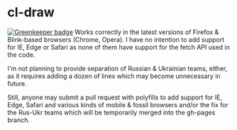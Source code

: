 # cl-draw

[![Greenkeeper badge](https://badges.greenkeeper.io/inker/cl-draw.svg)](https://greenkeeper.io/)
Works correctly in the latest versions of Firefox & Blink-based browsers (Chrome, Opera). I have no intention to add support for IE, Edge or Safari as none of them have support for the fetch API used in the code. 

I'm not planning to provide separation of Russian & Ukrainian teams, either, as it requires adding a dozen of lines which may become unnecessary in future.

Still, anyone may submit a pull request with polyfills to add support for IE, Edge, Safari and various kinds of mobile & fossil browsers and/or the fix for the Rus-Ukr teams which will be temporarily merged into the gh-pages branch.

